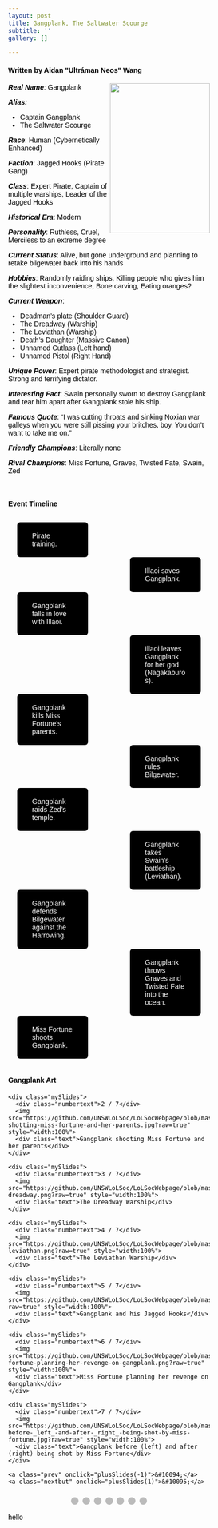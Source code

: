 ```yaml
---
layout: post
title: Gangplank, The Saltwater Scourge
subtitle: ''
gallery: []

---
```

<h4> Written by Aidan "Ultráman Neos" Wang </h4>
<div>
  <img src="https://github.com/UNSWLoLSoc/LoLSocWebpage/blob/master/uploads/gangplank.png?raw=true" width="200" height="300" style="float:right">
  
  <p> <strong><em>Real Name</em></strong>: Gangplank </p>
  <p><strong><em>Alias:</em></strong></p>
  <ul>
  <li>Captain Gangplank</li>
  <li>The Saltwater Scourge</li>
  </ul>
  
  <p> <strong><em>Race</em></strong>: Human (Cybernetically Enhanced) </p>
  
  <p> <strong><em>Faction</em></strong>: Jagged Hooks (Pirate Gang) </p>
  
  <p> <strong><em>Class</em></strong>: Expert Pirate, Captain of multiple warships, Leader of the Jagged Hooks </p>
  
  <p> <strong><em>Historical Era</em></strong>: Modern</p>
  
  <p> <strong><em>Personality</em></strong>: Ruthless, Cruel, Merciless to an extreme degree </p>
  
  <p><strong><em> Current Status</em></strong>: Alive, but gone underground and planning to retake bilgewater back into his hands </p>
  
  <p> <strong><em>Hobbies</em></strong>: Randomly raiding ships, Killing people who gives him the slightest inconvenience, Bone carving, Eating oranges? </p>
  
  <p> <strong><em>Current Weapon</em></strong>: </p>
  <ul>
  <li>Deadman’s plate (Shoulder Guard)</li>
  <li>The Dreadway (Warship)</li>
  <li>The Leviathan (Warship)</li>
  <li>Death’s Daughter (Massive Canon)</li>
  <li> Unnamed Cutlass (Left hand) </li>
  <li> Unnamed Pistol (Right Hand) </li>
  </ul>
  
  <p> <strong><em>Unique Power</em></strong>: Expert pirate methodologist and strategist. Strong and terrifying dictator.</p>
  
  <p> <strong><em>Interesting Fact</em></strong>: Swain personally sworn to destroy Gangplank and tear him apart after Gangplank stole his ship.</p>
  
  <p> <strong><em>Famous Quote</em></strong>: “I was cutting throats and sinking Noxian war galleys when you were still pissing your britches, boy. You don’t want to take me on.”</p>
  
  <p> <strong><em>Friendly Champions</em></strong>: Literally none </p>
  
  <p> <strong><em>Rival Champions</em></strong>: Miss Fortune, Graves, Twisted Fate, Swain, Zed </p>
  </div>
  <br>
  <h4> Event Timeline </h4>
  <meta name="viewport" content="width=device-width, initial-scale=1.0">
  <style>
    * {
      box-sizing: border-box;
    }
    
    p {
      margin: 10px 0;
    }
  
    body {
      color:black;
      font-family: Helvetica, sans-serif;
    }
  
    #para1 {
      color: white;
    } 
  
    /* The actual timeline (the vertical ruler) */
    .timeline {
      position: relative;
      max-width: 780px;
      margin: 0 auto;
    }
  
    /* The actual timeline (the vertical ruler) */
    .timeline::after {
      content: '';
      position: absolute;
      width: 6px;
      background-color: black;
      top: 0;
      bottom: 0;
      left: 50%;
      margin-left: -3px;
    }
  
    /* Container around content */
    .cont {
      padding: 0px 40px;
      position: relative;
      background-color: inherit;
      width: 55%;
    }
  
    /* The circles on the timeline */
    .cont::after {
      content: '';
      position: absolute;
      width: 25px;
      height: 25px;
      right: -17px;
      background-color: white;
      border: 4px solid #FF9F55;
      top: 15px;
      border-radius: 50%;
      z-index: 1;
    }
  
    /* Place the container to the left */
    .left {
      left: -5.5%;
    }
  
    /* Place the container to the right */
    .right {
      left: 50.5%;
    }
  
    /* Add arrows to the left container (pointing right) */
    .left::before {
      content: " ";
      height: 0;
      position: absolute;
      top: 22px;
      width: 0;
      z-index: 1;
      right: 30px;
      border: medium solid black;
      border-width: 10px 0 10px 10px;
      border-color: transparent transparent transparent black;
    }
  
    /* Add arrows to the right container (pointing left) */
    .right::before {
      content: " ";
      height: 0;
      position: absolute;
      top: 22px;
      width: 0;
      z-index: 1;
      left: 30px;
      border: medium solid black;
      border-width: 10px 10px 10px 0;
      border-color: transparent black transparent transparent;
    }
  
    /* Fix the circle for containers on the right side */
    .right::after {
      left: -16px;
    }
  
    /* The actual content */
    .content {
      padding: 5px 30px;
      background-color:black;
      position: relative;
      border-radius: 6px;
    }
  
    /* Media queries - Responsive timeline on screens less than 600px wide */
    @media screen and (max-width: 600px) {
      /* Place the timelime to the left */
      .timeline::after {
        left: 30px;
      }
  
  
      /* Full-width containers */
      .cont {
        width: 100%;
        padding-left: 70px;
        padding-right: 25px;
      }
  
      /* Make sure that all arrows are pointing leftwards */
      .cont::before {
        left: 60px;
        border: medium solid white;
        border-width: 10px 10px 10px 0;
        border-color: transparent white transparent transparent;
      }
  
      /* Make sure all circles are at the same spot */
      .left::after, .right::after {
        left: 15px;
        
      }
  
      /* Make all right containers behave like the left ones */
      .right {
        left: 0%;
      }
       .left {
        left: 0%;
      }
    }
  </style>
  
  <style>
    * {box-sizing: border-box}
    body {font-family: Verdana, sans-serif; margin:0}
    .mySlides {display: none}
    img {vertical-align: middle;}
  
    /* Slideshow container */
    .slideshow-container {
      max-width: 1000px;
      position: relative;
      margin: auto;
    }
  
    /* Next & previous buttons */
    .prev, .nextbut {
      cursor: pointer;
      position: absolute;
      top: 50%;
      width: auto;
      padding: 16px;
      margin-top: -22px;
      color: white;
      font-weight: bold;
      font-size: 18px;
      transition: 0.6s ease;
      border-radius: 0 3px 3px 0;
      user-select: none;
    }
  
    /* Position the "next button" to the right */
    .nextbut {
      right: 0;
      border-radius: 3px 0 0 3px;
    }
  
    /* On hover, add a black background color with a little bit see-through */
    .prev:hover, .nextbut:hover {
      background-color: rgba(0,0,0,0.8);
    }
  
    /* Caption text */
    .text {
      color: #f2f2f2;
      font-size: 15px;
      padding: 8px 12px;
      position: absolute;
      bottom: 8px;
      width: 100%;
      text-align: center;
    }
  
    /* Number text (1/3 etc) */
    .numbertext {
      color: #f2f2f2;
      font-size: 12px;
      padding: 8px 12px;
      position: absolute;
      top: 0;
    }
  
    /* The dots/bullets/indicators */
    .dot {
      cursor: pointer;
      height: 15px;
      width: 15px;
      margin: 0 2px;
      background-color: #bbb;
      border-radius: 50%;
      display: inline-block;
      transition: background-color 0.6s ease;
    }
  
    .active, .dot:hover {
      background-color: #717171;
    }
  
    /* Fading animation */
    .fade {
      -webkit-animation-name: fade;
      -webkit-animation-duration: 1.5s;
      animation-name: fade;
      animation-duration: 1.5s;
    }
  
    @-webkit-keyframes fade {
      from {opacity: .4} 
      to {opacity: 1}
    }
  
    @keyframes fade {
      from {opacity: .4} 
      to {opacity: 1}
    }
  
    /* On smaller screens, decrease text size */
    @media only screen and (max-width: 300px) {
      .prev, .nextbut,.text {font-size: 11px}
    }
  </style>
  
  <div id="para1" class="timeline" style="padding-top: 10px;">
    <div class="cont left">
      <div class="content">
        <p >Pirate training.</p>
      </div>
    </div>
    <div class="cont right">
      <div class="content">
        <p>Illaoi saves Gangplank.</p>
      </div>
    </div>
    <div class="cont left">
      <div class="content">
        <p>Gangplank falls in love with Illaoi.</p>
      </div>
    </div>
    <div class="cont right">
      <div class="content">
        <p>Illaoi leaves Gangplank for her god (Nagakaburos).</p>
      </div>
    </div>
    <div class="cont left">
      <div class="content">
        <p>Gangplank kills Miss Fortune’s parents.</p>
      </div>
    </div>
    <div class="cont right">
      <div class="content">
        <p>Gangplank rules Bilgewater.</p>
      </div>
    </div>
    <div class="cont left">
      <div class="content">
        <p>Gangplank raids Zed’s temple.</p>
      </div>
    </div>
    <div class="cont right">
      <div class="content">
        <p>Gangplank takes Swain’s battleship (Leviathan).</p>
      </div>
    </div>
    <div class="cont left">
      <div class="content">
        <p>Gangplank defends Bilgewater against the Harrowing.</p>
      </div>
    </div>
    <div class="cont right">
      <div class="content">
        <p>Gangplank throws Graves and Twisted Fate into the ocean.</p>
      </div>
    </div>
    <div class="cont left">
      <div class="content">
        <p>Miss Fortune shoots Gangplank.</p>
      </div>
    </div>
  </div>
  <br>
  <h4> Gangplank Art </h4>
  <meta name="viewport" content="width=device-width, initial-scale=1">
  
  <div class="slideshow-container">
    <div class="mySlides">
      <div class="numbertext">1 / 7</div>
      <img src="https://github.com/UNSWLoLSoc/LoLSocWebpage/blob/master/uploads/young-gangplank-saved-by-illaoi.png?raw=true" style="width:100%">
      <div class="text">Young Gangplank saved by Illaoi</div>
    </div>
  
    <div class="mySlides">
      <div class="numbertext">2 / 7</div>
      <img src="https://github.com/UNSWLoLSoc/LoLSocWebpage/blob/master/uploads/gangplank-shotting-miss-fortune-and-her-parents.jpg?raw=true" style="width:100%">
      <div class="text">Gangplank shooting Miss Fortune and her parents</div>
    </div>
  
    <div class="mySlides">
      <div class="numbertext">3 / 7</div>
      <img src="https://github.com/UNSWLoLSoc/LoLSocWebpage/blob/master/uploads/the-dreadway.png?raw=true" style="width:100%">
      <div class="text">The Dreadway Warship</div>
    </div>
  
    <div class="mySlides">
      <div class="numbertext">4 / 7</div>
      <img src="https://github.com/UNSWLoLSoc/LoLSocWebpage/blob/master/uploads/the-leviathan.png?raw=true" style="width:100%">
      <div class="text">The Leviathan Warship</div>
    </div>
  
    <div class="mySlides">
      <div class="numbertext">5 / 7</div>
      <img src="https://github.com/UNSWLoLSoc/LoLSocWebpage/blob/master/uploads/gangplank_and_his_jagged_hooks.jpg?raw=true" style="width:100%">
      <div class="text">Gangplank and his Jagged Hooks</div>
    </div>
  
    <div class="mySlides">
      <div class="numbertext">6 / 7</div>
      <img src="https://github.com/UNSWLoLSoc/LoLSocWebpage/blob/master/uploads/miss-fortune-planning-her-revenge-on-gangplank.png?raw=true" style="width:100%">
      <div class="text">Miss Fortune planning her revenge on Gangplank</div>
    </div>
  
    <div class="mySlides">
      <div class="numbertext">7 / 7</div>
      <img src="https://github.com/UNSWLoLSoc/LoLSocWebpage/blob/master/uploads/gangplank-before-_left_-and-after-_right_-being-shot-by-miss-fortune.jpg?raw=true" style="width:100%">
      <div class="text">Gangplank before (left) and after (right) being shot by Miss Fortune</div>
    </div>
  
    <a class="prev" onclick="plusSlides(-1)">&#10094;</a>
    <a class="nextbut" onclick="plusSlides(1)">&#10095;</a>
  </div>
  
  <div style="text-align:center; padding-top: 10px;">
      <span class="dot" onclick="currentSlide(1)"></span> 
      <span class="dot" onclick="currentSlide(2)"></span> 
      <span class="dot" onclick="currentSlide(3)"></span> 
      <span class="dot" onclick="currentSlide(4)"></span> 
      <span class="dot" onclick="currentSlide(5)"></span> 
      <span class="dot" onclick="currentSlide(6)"></span> 
      <span class="dot" onclick="currentSlide(7)"></span> 
  </div>
  
  <script>
  var slideIndex = 1;
  showSlides(slideIndex);
  
  function plusSlides(n) {
    showSlides(slideIndex += n);
  }
  
  function currentSlide(n) {
    showSlides(slideIndex = n);
  }
  
  function showSlides(n) {
    var i;
    var slides = document.getElementsByClassName("mySlides");
    var dots = document.getElementsByClassName("dot");
    if (n > slides.length) {slideIndex = 1}    
    if (n < 1) {slideIndex = slides.length}
    for (i = 0; i < slides.length; i++) {
        slides[i].style.display = "none";  
    }
    for (i = 0; i < dots.length; i++) {
        dots[i].className = dots[i].className.replace(" active", "");
    }
    slides[slideIndex-1].style.display = "block";  
    dots[slideIndex-1].className += " active";
  }
  </script>
  
<p> hello </p>